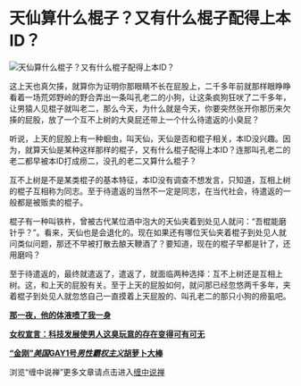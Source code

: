 天仙算什么棍子？又有什么棍子配得上本ID？
====





![天仙算什么棍子？又有什么棍子配得上本ID？](http://simg.sinajs.cn/blog7style/images/common/sg_trans.gif)



这上天也真欠揍，就算你为证明你那眼睛不长在屁股上，二千多年前就那样眼睁睁看着一场荒郊野岭的野合弄出一条叫孔老二的小狗，让这条疯狗狂吠了二千多年，让男猿人见棍子就叫老二，那么今天，为什么就是今天，你要突然张开你那历来欠揍的屁股，放了一个互不上树的大臭屁还带上一个什么待遣返的小臭屁？

听说，上天的屁股上有一种蛔虫，叫天仙，天仙是否和棍子相关，本ID没兴趣。因为，就算天仙是某种这样那样的棍子，又有什么棍子配得上本ID？连那叫孔老二的老二都早被本ID打成痨二，没孔的老二又算什么棍子？

互不上树是不是某类棍子的基本特征，本ID没有调查不想发言，只知道，互相上树的棍子互相称为同志。至于待遣返的当然不一定是同志，在当代社会，待遣返的一般都是被贩卖的棍子。

棍子有一种叫铁杵，曾被古代某位酒中泡大的天仙夹着到处见人就问：“吾棍能磨针乎？”。看来，天仙也是会退化的。现在如果还有哪位天仙夹着棍子到处见人就问类似问题，那还不早被打散去酿天鞭酒了？要知道，现在的棍子早都是针了，还用磨吗？

至于待遣返的，最终就遣返了，遣返了，就面临两种选择：互不上树还是互相上树。这，和上天的屁股有关。至于上天的屁股如何，就问那已经忽悠两千多年，夹着棍子到处见人就忽悠自己一直摸着上天屁股的、叫孔老二的那只小狗的痨虱吧。

[**那一夜，他的体液喷了我一身**](http://blog.sina.com.cn/u/486e105c010006hm)

[**女权宣言：科技发展使男人这臭玩意的存在变得可有可无**](http://blog.sina.com.cn/u/486e105c010002ir)

[**“金刚”*美国*GAY1号*男性霸权主义*胡萝卜大棒**](http://blog.sina.com.cn/u/486e105c0100021u)[](http://blog.sina.com.cn/u/486e105c0100021u)

浏览“缠中说禅”更多文章请点击进入[缠中说禅](http://blog.sina.com.cn/m/chzhshch)



